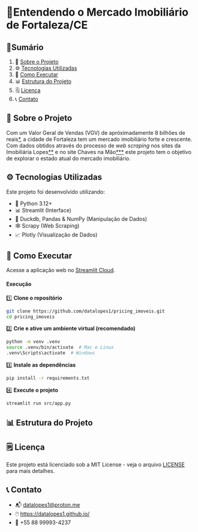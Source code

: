 # 🏡Entendendo o Mercado Imobiliário de Fortaleza/CE

## 📜Sumário
1. 📌 [Sobre o Projeto](#-sobre-o-projeto)
2. ⚙️ [Tecnologias Utilizadas](#️-tecnologias-utilizadas)
3. 🚀 [Como Executar](#-como-executar)
4. 📊 [Estrutura do Projeto](#-estrutura-do-projeto)
5. 🗒️ [Licença](#️-licença)
6. 📞 [Contato](#-contato)

## 📌 Sobre o Projeto
Com um Valor Geral de Vendas (VGV) de apróximadamente 8 bilhões de reais[*](https://cbic.org.br/recorde-historico-mercado-imobiliario-de-fortaleza-e-regiao-metropolitana-alcanca-valor-geral-de-vendas-de-r-85-bilhoes-em-2024/), a cidade de Fortaleza tem um mercado imobiliário forte e crescente. Com dados obtidos através do processo de *web scraping* nos sites da Imobiliária Lopes[**](lopes.com.br) e no site Chaves na Mão[***](chavesnamao.com.br) este projeto tem o objetivo de explorar o estado atual do mercado imobiliário.

## ⚙️ Tecnologias Utilizadas
Este projeto foi desenvolvido utilizando:

- 🐍 Python 3.12+
- 📊 Streamlit (Interface)
- 🔢 Duckdb, Pandas & NumPy (Manipulação de Dados)
- 🕸️ Scrapy (Web Scraping)
- 📈 Plotly (Visualização de Dados)

## 🚀 Como Executar
Acesse a aplicação web no [Streamlit Cloud]().

#### Execução
1️⃣ **Clone o repositório**
```bash
git clone https://github.com/datalopes1/pricing_imoveis.git
cd pricing_imoveis
```

2️⃣ **Crie e ative um ambiente virtual (recomendado)**
 ```bash
python -m venv .venv
source .venv/bin/activate  # Mac e Linux
.venv\Scripts\activate  # Windows
 ```

3️⃣ **Instale as dependências**
```bash
pip install -r requirements.txt
```

4️⃣ **Execute o projeto**
```bash
streamlit run src/app.py
```


## 📊 Estrutura do Projeto

## 🗒️ Licença
Este projeto está licenciado sob a MIT License - veja o arquivo [LICENSE](LICENSE.md) para mais detalhes.

## 📞 Contato
- 📬 datalopes1@proton.me
- 🖱️ https://datalopes1.github.io/
- 📱 +55 88 99993-4237
